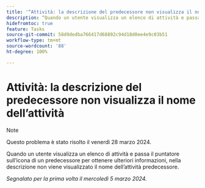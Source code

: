 ```yaml
---
title: '“Attività: la descrizione del predecessore non visualizza il nome dell’attività”'
description: “Quando un utente visualizza un elenco di attività e passa il puntatore sull’icona di un predecessore per ottenere ulteriori informazioni, nella descrizione non viene visualizzato il nome dell’attività predecessore.
hidefromtoc: true
feature: Tasks
source-git-commit: 58d9dedba766417d68892c94d18d0ee4e9c03b51
workflow-type: tm+mt
source-wordcount: '88'
ht-degree: 100%

---
```



# Attività: la descrizione del predecessore non visualizza il nome dell’attività

>[!NOTE]
>
>Questo problema è stato risolto il venerdì 28 marzo 2024.

Quando un utente visualizza un elenco di attività e passa il puntatore sull’icona di un predecessore per ottenere ulteriori informazioni, nella descrizione non viene visualizzato il nome dell’attività predecessore.

_Segnalato per la prima volta il mercoledì 5 marzo 2024._
